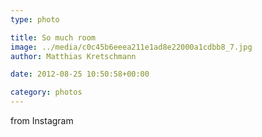 ```yaml
---
type: photo

title: So much room
image: ../media/c0c45b6eeea211e1ad8e22000a1cdbb8_7.jpg
author: Matthias Kretschmann

date: 2012-08-25 10:50:58+00:00

category: photos
---
```


from Instagram

